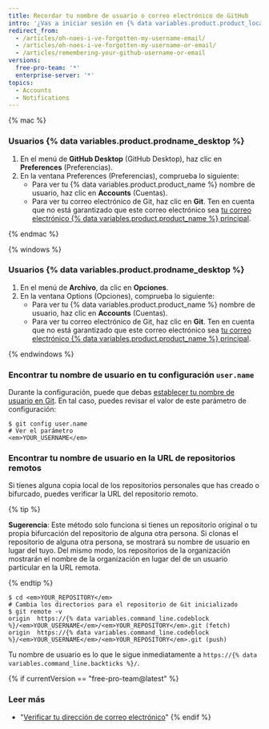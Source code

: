 ```yaml
---
title: Recordar tu nombre de usuario o correo electrónico de GitHub
intro: '¿Vas a iniciar sesión en {% data variables.product.product_location %} por primera vez después de un tiempo? Si es así, ¡bienvenido de nuevo! Si no puedes recordar tu {% data variables.product.product_name %} nombre de la cuenta de usuario, puedes intentar estos métodos para hacerlo.'
redirect_from:
  - /articles/oh-noes-i-ve-forgotten-my-username-email/
  - /articles/oh-noes-i-ve-forgotten-my-username-or-email/
  - /articles/remembering-your-github-username-or-email
versions:
  free-pro-team: '*'
  enterprise-server: '*'
topics:
  - Accounts
  - Notifications
---
```


{% mac %}

### Usuarios {% data variables.product.prodname_desktop %}

1. En el menú de **GitHub Desktop** (GitHub Desktop), haz clic en **Preferences** (Preferencias).
2. En la ventana Preferences (Preferencias), comprueba lo siguiente:
    - Para ver tu {% data variables.product.product_name %} nombre de usuario, haz clic en **Accounts** (Cuentas).
    - Para ver tu correo electrónico de Git, haz clic en **Git**. Ten en cuenta que no está garantizado que este correo electrónico sea [tu correo electrónico {% data variables.product.product_name %} principal](/articles/changing-your-primary-email-address).

{% endmac %}

{% windows %}

### Usuarios {% data variables.product.prodname_desktop %}

1. En el menú de **Archivo**, da clic en **Opciones**.
2. En la ventana Options (Opciones), comprueba lo siguiente:
    - Para ver tu {% data variables.product.product_name %} nombre de usuario, haz clic en **Accounts** (Cuentas).
    - Para ver tu correo electrónico de Git, haz clic en **Git**. Ten en cuenta que no está garantizado que este correo electrónico sea [tu correo electrónico {% data variables.product.product_name %} principal](/articles/changing-your-primary-email-address).

{% endwindows %}

### Encontrar tu nombre de usuario en tu configuración `user.name`

Durante la configuración, puede que debas [establecer tu nombre de usuario en Git](/github/getting-started-with-github/setting-your-username-in-git). En tal caso, puedes revisar el valor de este parámetro de configuración:

```shell
$ git config user.name
# Ver el parámetro
<em>YOUR_USERNAME</em>
```

### Encontrar tu nombre de usuario en la URL de repositorios remotos

Si tienes alguna copia local de los repositorios personales que has creado o bifurcado, puedes verificar la URL del repositorio remoto.

{% tip %}

**Sugerencia**: Este método solo funciona si tienes un repositorio original o tu propia bifurcación del repositorio de alguna otra persona. Si clonas el repositorio de alguna otra persona, se mostrará su nombre de usuario en lugar del tuyo. Del mismo modo, los repositorios de la organización mostrarán el nombre de la organización en lugar del de un usuario particular en la URL remota.

{% endtip %}

```shell
$ cd <em>YOUR_REPOSITORY</em>
# Cambia los directorios para el repositorio de Git inicializado
$ git remote -v
origin  https://{% data variables.command_line.codeblock %}/<em>YOUR_USERNAME</em>/<em>YOUR_REPOSITORY</em>.git (fetch)
origin  https://{% data variables.command_line.codeblock %}/<em>YOUR_USERNAME</em>/<em>YOUR_REPOSITORY</em>.git (push)
```

Tu nombre de usuario es lo que le sigue inmediatamente a `https://{% data variables.command_line.backticks %}/`.

{% if currentVersion == "free-pro-team@latest" %}
### Leer más

- "[Verificar tu dirección de correo electrónico](/articles/verifying-your-email-address)"
{% endif %}

